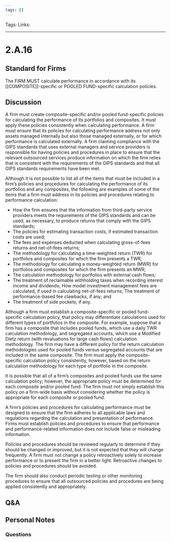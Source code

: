 ```yaml
---
tags: []
---
```

Tags:
Links: 
___
# 2.A.16
## Standard for Firms
The FIRM MUST calculate performance in accordance with its [[COMPOSITE]]-specific or POOLED FUND-specific calculation policies.
## Discussion
A firm must create composite-specific and/or pooled fund-specific policies for calculating the performance of its portfolios and composites. It must apply these policies consistently when calculating performance. A firm must ensure that its policies for calculating performance address not only assets managed internally but also those managed externally, or for which performance is calculated externally. A firm claiming compliance with the GIPS standards that uses external managers and service providers is responsible for having policies and procedures in place to ensure that the relevant outsourced services produce information on which the firm relies that is consistent with the requirements of the GIPS standards and that all GIPS standards requirements have been met.

Although it is not possible to list all of the items that must be included in a firm’s policies and procedures for calculating the performance of its portfolios and any composites, the following are examples of some of the items that a firm must address in its policies and procedures relating to performance calculation:
- How the firm ensures that the information from third-party service providers meets the requirements of the GIPS standards and can be used, as necessary, to produce returns that comply with the GIPS standards;
- The policies for estimating transaction costs, if estimated transaction costs are used;
- The fees and expenses deducted when calculating gross-of-fees returns and net-of-fees returns;
- The methodology for calculating a time-weighted return (TWR) for portfolios and composites for which the firm presents a TWR;
- The methodology for calculating a money-weighted return (MWR) for portfolios and composites for which the firm presents an MWR;
- The calculation methodology for portfolios with external cash flows;
- The treatment of reclaimable withholding taxes when recording interest income and dividends; How model investment management fees are calculated, if used in calculating net-of-fees returns; The treatment of performance-based fee clawbacks, if any; and
- The treatment of side pockets, if any.

Although a firm must establish a composite-specific or pooled fund-specific calculation policy, that policy may differentiate calculations used for different types of portfolios in the composite. For example, suppose that a firm has a composite that includes pooled funds, which use a daily TWR calculation methodology, and segregated accounts, which use a Modified Dietz return (with revaluations for large cash flows) calculation methodology. The firm may have a different policy for the return calculation methodologies used for pooled funds versus segregated accounts that are included in the same composite. The firm must apply the composite-specific calculation policy consistently, however, based on the return calculation methodology for each type of portfolio in the composite.

It is possible that all of a firm’s composites and pooled funds use the same calculation policy; however, the appropriate policy must be determined for each composite and/or pooled fund. The firm must not simply establish this policy on a firm-wide basis without considering whether the policy is appropriate for each composite or pooled fund.

A firm’s policies and procedures for calculating performance must be designed to ensure that the firm adheres to all applicable laws and regulations regarding the calculation and presentation of performance. Firms must establish policies and procedures to ensure that performance and performance-related information does not include false or misleading information.

Policies and procedures should be reviewed regularly to determine if they should be changed or improved, but it is not expected that they will change frequently. A firm must not change a policy retroactively solely to increase performance or to present the firm in a better light. Retroactive changes to policies and procedures should be avoided.

The firm should also conduct periodic testing or other monitoring procedures to ensure that all outsourced policies and procedures are being applied consistently and appropriately.
## Q&A

## Personal Notes

### Questions